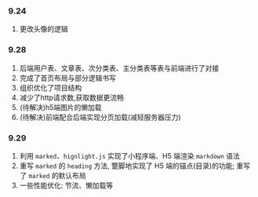 ###  9.24
1. 更改头像的逻辑

###  9.28
1. 后端用户表、文章表、次分类表、主分类表等表与前端进行了对接
2. 完成了首页布局与部分逻辑书写
3. 组织优化了项目结构
4. 减少了http请求数,获取数据更流畅
5. (待解决)h5端图片的懒加载
6. (待解决)前端配合后端实现分页加载(减轻服务器压力)

###  9.29

1. 利用 `marked`、`hignlight.js` 实现了小程序端、H5 端渲染 `markdown` 语法
2. 重写 `marked` 的 `heading` 方法, 蹩脚地实现了 H5 端的锚点(目录)的功能; 重写了 `marked` 的默认布局
3. 一些性能优化: 节流、懒加载等